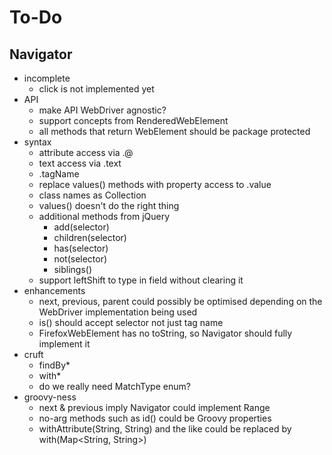 # To-Do

## Navigator

* incomplete
	* click is not implemented yet
* API
    * make API WebDriver agnostic?
    * support concepts from RenderedWebElement
    * all methods that return WebElement should be package protected
* syntax
    * attribute access via .@
    * text access via .text
    * .tagName
    * replace values() methods with property access to .value
    * class names as Collection<String>
    * values() doesn't do the right thing
    * additional methods from jQuery
        * add(selector)
        * children(selector)
        * has(selector)
        * not(selector)
        * siblings()
    * support leftShift to type in field without clearing it
* enhancements
	* next, previous, parent could possibly be optimised depending on the WebDriver implementation being used
	* is() should accept selector not just tag name
	* FirefoxWebElement has no toString, so Navigator should fully implement it
* cruft
    * findBy*
    * with*
    * do we really need MatchType enum?
* groovy-ness
	* next & previous imply Navigator could implement Range
	* no-arg methods such as id() could be Groovy properties
	* withAttribute(String, String) and the like could be replaced by with(Map<String, String>) 
